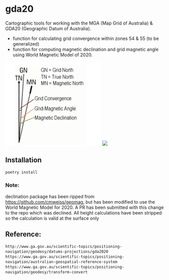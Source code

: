 # gda20
Cartographic tools for working with the MGA (Map Grid of Australia) & GDA20 (Geographic Datum of Australia).
* function for calculating grid convergence within zones 54 & 55 (to be generalized)
* function for computing magnetic declination and grid magnetic angle using World Magnetic Model of 2020. 

<img src="assets/declination.png" width="300">
<img src="assets/wmm-2015.png" width="800">



## Installation
```
poetry install
```

### Note:
declination package has been ripped from https://github.com/cmweiss/geomag, but has been modified to use the World Magnetic Model for 2020. 
A PR has been submitted with this change to the repo which was declined.
All height calculations have been stripped so the calculation is valid at the surface only



## Reference: 
```
http://www.ga.gov.au/scientific-topics/positioning-navigation/geodesy/datums-projections/gda2020
https://www.ga.gov.au/scientific-topics/positioning-navigation/australian-geospatial-reference-system
https://www.ga.gov.au/scientific-topics/positioning-navigation/geodesy/transform-convert
```